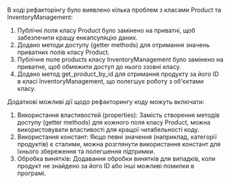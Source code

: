 В ході рефакторінгу було виявлено кілька проблем з класами Product та InventoryManagement:

1. Публічні поля класу Product було замінено на приватні, щоб забезпечити кращу енкапсуляцію даних.
2. Додано методи доступу (getter methods) для отримання значень приватних полів класу Product.
3. Публічне поле products класу InventoryManagement було замінено на приватне, щоб обмежити доступ до нього ззовні класу.
4. Додано метод get_product_by_id для отримання продукту за його ID в класі InventoryManagement, що полегшує роботу з об'єктами класу.

Додаткові можливі дії щодо рефакторингу коду можуть включати:

1. Використання властивостей (properties): Замість створення методів доступу (getter methods) для кожного поля класу Product, можна використовувати властивості для кращої читабельності коду.
2. Використання констант: Якщо певні значення (наприклад, категорії продуктів) є сталими, можна розглянути використання констант для їхнього збереження та полегшення підтримки.
3. Обробка винятків: Додавання обробки винятків для випадків, коли продукт не знайдено за його ID або інші можливі помилки в програмі.